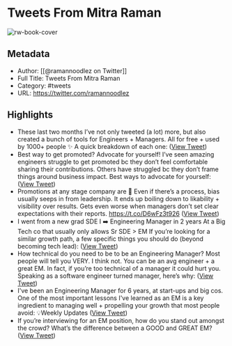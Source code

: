 # Tweets From Mitra Raman

![rw-book-cover](https://pbs.twimg.com/profile_images/1465470304675897346/4Ag6ICMy.jpg)

## Metadata
- Author: [[@ramannoodlez on Twitter]]
- Full Title: Tweets From Mitra Raman
- Category: #tweets
- URL: https://twitter.com/ramannoodlez

## Highlights
- These last two months I’ve not only tweeted (a lot) more, but also created a bunch of tools for Engineers + Managers. All for free + used by 1000+ people ✨
  A quick breakdown of each one: ([View Tweet](https://twitter.com/ramannoodlez/status/1510724406003310594))
- Best way to get promoted? Advocate for yourself!
  I’ve seen amazing engineers struggle to get promoted bc they don’t feel comfortable sharing their contributions.
  Others have struggled bc they don’t frame things around business impact.
  Best ways to advocate for yourself: ([View Tweet](https://twitter.com/ramannoodlez/status/1505211268889780227))
- Promotions at any stage company are 🤯
  Even if there’s a process, bias usually seeps in from leadership. It ends up boiling down to likability + visibility over results.
  Gets even worse when managers don’t set clear expectations with their reports. https://t.co/D6wFz3t926 ([View Tweet](https://twitter.com/ramannoodlez/status/1499761052342534146))
- I went from a new grad SDE I ➡️ Engineering Manager in 2 years
  At a Big Tech co that usually only allows Sr SDE > EM
  If you’re looking for a similar growth path, a few specific things you should do (beyond becoming tech lead): ([View Tweet](https://twitter.com/ramannoodlez/status/1499117653331488777))
- How technical do you need to be to be an Engineering Manager?
  Most people will tell you VERY.
  I think not. You can be an avg engineer + a great EM. In fact, if you’re too technical of a manager it could hurt you.
  Speaking as a software engineer turned manager, here’s why: ([View Tweet](https://twitter.com/ramannoodlez/status/1495146825736675334))
- I've been an Engineering Manager for 6 years, at start-ups and big cos. One of the most important lessons I've learned as an EM is a key ingredient to managing well + propelling your growth that most people avoid:
  💡Weekly Updates ([View Tweet](https://twitter.com/ramannoodlez/status/1491233590444580867))
- If you’re interviewing for an EM position, how do you stand out amongst the crowd?
  What’s the difference between a GOOD and GREAT EM? ([View Tweet](https://twitter.com/ramannoodlez/status/1594090513778765826))
